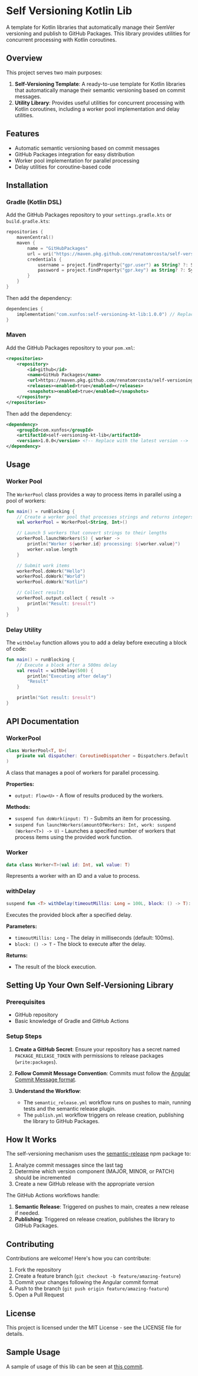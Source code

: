 # Self Versioning Kotlin Lib

A template for Kotlin libraries that automatically manage their SemVer versioning and publish to GitHub Packages. This library provides utilities for concurrent processing with Kotlin coroutines.

## Overview

This project serves two main purposes:

1. **Self-Versioning Template**: A ready-to-use template for Kotlin libraries that automatically manage their semantic versioning based on commit messages.
2. **Utility Library**: Provides useful utilities for concurrent processing with Kotlin coroutines, including a worker pool implementation and delay utilities.

## Features

- Automatic semantic versioning based on commit messages
- GitHub Packages integration for easy distribution
- Worker pool implementation for parallel processing
- Delay utilities for coroutine-based code

## Installation

### Gradle (Kotlin DSL)

Add the GitHub Packages repository to your `settings.gradle.kts` or `build.gradle.kts`:

```kotlin
repositories {
    mavenCentral()
    maven {
        name = "GitHubPackages"
        url = uri("https://maven.pkg.github.com/renatomrcosta/self-versioning-kt-lib")
        credentials {
            username = project.findProperty("gpr.user") as String? ?: System.getenv("GITHUB_USERNAME")
            password = project.findProperty("gpr.key") as String? ?: System.getenv("GITHUB_TOKEN")
        }
    }
}
```

Then add the dependency:

```kotlin
dependencies {
    implementation("com.xunfos:self-versioning-kt-lib:1.0.0") // Replace with the latest version
}
```

### Maven

Add the GitHub Packages repository to your `pom.xml`:

```xml
<repositories>
    <repository>
        <id>github</id>
        <name>GitHub Packages</name>
        <url>https://maven.pkg.github.com/renatomrcosta/self-versioning-kt-lib</url>
        <releases><enabled>true</enabled></releases>
        <snapshots><enabled>true</enabled></snapshots>
    </repository>
</repositories>
```

Then add the dependency:

```xml
<dependency>
    <groupId>com.xunfos</groupId>
    <artifactId>self-versioning-kt-lib</artifactId>
    <version>1.0.0</version> <!-- Replace with the latest version -->
</dependency>
```

## Usage

### Worker Pool

The `WorkerPool` class provides a way to process items in parallel using a pool of workers:

```kotlin
fun main() = runBlocking {
    // Create a worker pool that processes strings and returns integers
    val workerPool = WorkerPool<String, Int>()

    // Launch 5 workers that convert strings to their lengths
    workerPool.launchWorkers(5) { worker ->
        println("Worker ${worker.id} processing: ${worker.value}")
        worker.value.length
    }

    // Submit work items
    workerPool.doWork("Hello")
    workerPool.doWork("World")
    workerPool.doWork("Kotlin")

    // Collect results
    workerPool.output.collect { result ->
        println("Result: $result")
    }
}
```

### Delay Utility

The `withDelay` function allows you to add a delay before executing a block of code:

```kotlin
fun main() = runBlocking {
    // Execute a block after a 500ms delay
    val result = withDelay(500) {
        println("Executing after delay")
        "Result"
    }

    println("Got result: $result")
}
```

## API Documentation

### WorkerPool

```kotlin
class WorkerPool<T, U>(
    private val dispatcher: CoroutineDispatcher = Dispatchers.Default
)
```

A class that manages a pool of workers for parallel processing.

**Properties:**
- `output: Flow<U>` - A flow of results produced by the workers.

**Methods:**
- `suspend fun doWork(input: T)` - Submits an item for processing.
- `suspend fun launchWorkers(amountOfWorkers: Int, work: suspend (Worker<T>) -> U)` - Launches a specified number of workers that process items using the provided work function.

### Worker

```kotlin
data class Worker<T>(val id: Int, val value: T)
```

Represents a worker with an ID and a value to process.

### withDelay

```kotlin
suspend fun <T> withDelay(timeoutMillis: Long = 100L, block: () -> T): T
```

Executes the provided block after a specified delay.

**Parameters:**
- `timeoutMillis: Long` - The delay in milliseconds (default: 100ms).
- `block: () -> T` - The block to execute after the delay.

**Returns:**
- The result of the block execution.

## Setting Up Your Own Self-Versioning Library

### Prerequisites

- GitHub repository
- Basic knowledge of Gradle and GitHub Actions

### Setup Steps

1. **Create a GitHub Secret**:
   Ensure your repository has a secret named `PACKAGE_RELEASE_TOKEN` with permissions to release packages (`write:packages`).

2. **Follow Commit Message Convention**:
   Commits must follow the [Angular Commit Message format](https://github.com/angular/angular/blob/master/CONTRIBUTING.md#-commit-message-format).

3. **Understand the Workflow**:
   - The `semantic_release.yml` workflow runs on pushes to main, running tests and the semantic release plugin.
   - The `publish.yml` workflow triggers on release creation, publishing the library to GitHub Packages.

## How It Works

The self-versioning mechanism uses the [semantic-release](https://github.com/semantic-release/semantic-release) npm package to:

1. Analyze commit messages since the last tag
2. Determine which version component (MAJOR, MINOR, or PATCH) should be incremented
3. Create a new GitHub release with the appropriate version

The GitHub Actions workflows handle:

1. **Semantic Release**: Triggered on pushes to main, creates a new release if needed.
2. **Publishing**: Triggered on release creation, publishes the library to GitHub Packages.

## Contributing

Contributions are welcome! Here's how you can contribute:

1. Fork the repository
2. Create a feature branch (`git checkout -b feature/amazing-feature`)
3. Commit your changes following the Angular commit format
4. Push to the branch (`git push origin feature/amazing-feature`)
5. Open a Pull Request

## License

This project is licensed under the MIT License - see the LICENSE file for details.

## Sample Usage

A sample of usage of this lib can be seen at [this commit](https://github.com/renatomrcosta/boot3-playground/commit/6569be221b157bd4256a82eb97414f59eec7e5cd).

